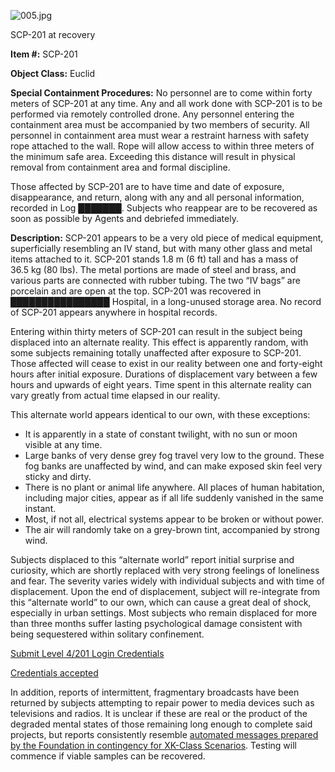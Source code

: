 ![005.jpg](http://scp-wiki.wdfiles.com/local--files/scp-201/005.jpg)

SCP-201 at recovery

**Item #:** SCP-201

**Object Class:** Euclid

**Special Containment Procedures:** No personnel are to come within forty meters of SCP-201 at any time. Any and all work done with SCP-201 is to be performed via remotely controlled drone. Any personnel entering the containment area must be accompanied by two members of security. All personnel in containment area must wear a restraint harness with safety rope attached to the wall. Rope will allow access to within three meters of the minimum safe area. Exceeding this distance will result in physical removal from containment area and formal discipline.

Those affected by SCP-201 are to have time and date of exposure, disappearance, and return, along with any and all personal information, recorded in Log ███████. Subjects who reappear are to be recovered as soon as possible by Agents and debriefed immediately.

**Description:** SCP-201 appears to be a very old piece of medical equipment, superficially resembling an IV stand, but with many other glass and metal items attached to it. SCP-201 stands 1.8 m (6 ft) tall and has a mass of 36.5 kg (80 lbs). The metal portions are made of steel and brass, and various parts are connected with rubber tubing. The two “IV bags” are porcelain and are open at the top. SCP-201 was recovered in ████████████████ Hospital, in a long-unused storage area. No record of SCP-201 appears anywhere in hospital records.

Entering within thirty meters of SCP-201 can result in the subject being displaced into an alternate reality. This effect is apparently random, with some subjects remaining totally unaffected after exposure to SCP-201. Those affected will cease to exist in our reality between one and forty-eight hours after initial exposure. Durations of displacement vary between a few hours and upwards of eight years. Time spent in this alternate reality can vary greatly from actual time elapsed in our reality.

This alternate world appears identical to our own, with these exceptions:

*   It is apparently in a state of constant twilight, with no sun or moon visible at any time.
*   Large banks of very dense grey fog travel very low to the ground. These fog banks are unaffected by wind, and can make exposed skin feel very sticky and dirty.
*   There is no plant or animal life anywhere. All places of human habitation, including major cities, appear as if all life suddenly vanished in the same instant.
*   Most, if not all, electrical systems appear to be broken or without power.
*   The air will randomly take on a grey-brown tint, accompanied by strong wind.

Subjects displaced to this “alternate world” report initial surprise and curiosity, which are shortly replaced with very strong feelings of loneliness and fear. The severity varies widely with individual subjects and with time of displacement. Upon the end of displacement, subject will re-integrate from this “alternate world” to our own, which can cause a great deal of shock, especially in urban settings. Most subjects who remain displaced for more than three months suffer lasting psychological damage consistent with being sequestered within solitary confinement.

[Submit Level 4/201 Login Credentials](javascript:;)

[Credentials accepted](javascript:;)

In addition, reports of intermittent, fragmentary broadcasts have been returned by subjects attempting to repair power to media devices such as televisions and radios. It is unclear if these are real or the product of the degraded mental states of those remaining long enough to complete said projects, but reports consistently resemble [automated messages prepared by the Foundation in contingency for XK-Class Scenarios](/scp-2935). Testing will commence if viable samples can be recovered.
